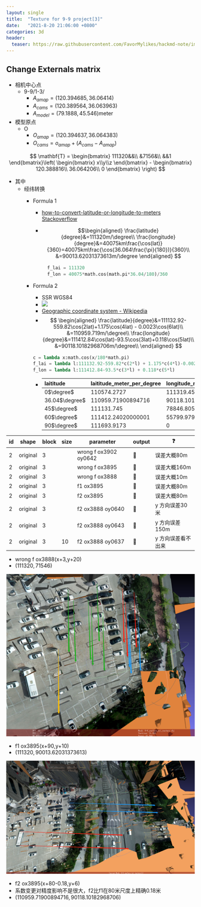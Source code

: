 ```yaml
---
layout: single
title:  "Texture for 9-9 project[3]"
date:   "2021-8-20 21:06:00 +0800"
categories: 3d
header:
  teaser: https://raw.githubusercontent.com/FavorMylikes/hackmd-note/img/img6b7c545c0dfcde72831729be9319e32.png
---
```


## Change Externals matrix

- 相机中心点
  - 9-9/1-3/
    - $A_{amap}=(120.394685,36.06414)$
    - $A_{cams}=(120.389564,36.063963)$
    - $A_{model}=(79.1888,45.546)$meter
- 模型原点
  - O
    - $O_{amap}=(120.394637,36.064383)$
    - $O_{cams}=o_{amap} + (A_{cams} - A_{amap})$

$$
\mathbf{T} = \begin{bmatrix}
    111320&&\\
    &7156&\\
    &&1
\end{bmatrix}\left(
\begin{bmatrix}
    x\\y\\z
\end{bmatrix} -
\begin{bmatrix}
    120.388816\\
    36.064206\\
    0
\end{bmatrix}
\right)
$$

- 其中
  - 经纬转换
    - Formula 1
      - [how-to-convert-latitude-or-longitude-to-meters Stackoverflow](https://stackoverflow.com/a/39540339/5587080)
      - $$\begin{aligned}
            \frac{latitude}{degree}&=111320m/\degree\\
            \frac{longitude}{degree}&=40075km\frac{\cos(lat)}{360}=40075km\frac{\cos(36.064\frac{\pi}{180})}{360}\\
            &=90013.62031373613m/\degree
            \end{aligned}
        $$

        ```python
          f_lai = 111320
          f_lon = 40075*math.cos(math.pi*36.04/180)/360
        ```

    - Formula 2
      - SSR WGS84
      - <img src="https://upload.wikimedia.org/wikipedia/commons/thumb/e/ee/GRAVIMETRIC_DATUM_ORIENTATION.SVG/1024px-GRAVIMETRIC_DATUM_ORIENTATION.SVG.png">
      - [Geographic coordinate system - Wikipedia](https://en.wikipedia.org/wiki/Geographic_coordinate_system#Length_of_a_degree)
      - $$
           \begin{aligned}
               \frac{latitude}{degree}&=111132.92-559.82\cos(2lat)+1.175\cos(4lat) - 0.0023\cos(6lat)\\
                &=110959.719m/\degree\\
               \frac{longitude}{degree}&=111412.84\cos(lat)-93.5\cos(3lat)+0.118\cos(5lat)\\
               &=90118.10182968706m/\degree\\
           \end{aligned}
        $$

      ```python
      c = lambda x:math.cos(x/180*math.pi)
      f_lai = lambda l:111132.92-559.82*c(2*l) + 1.175*c(4*l)-0.0023*c(6*l)
      f_lon = lambda l:111412.84-93.5*c(3*l) + 0.118*c(5*l)
      ```

      - |laititude|laititude_meter_per_degree|longitude_meter_per_degree|
        |-|-|-|
        |0$\degree$|110574.2727|111319.458|
        |36.04$\degree$|110959.71900894716|90118.10182968706|
        |45$\degree$|111131.745|78846.80572069259|
        |60$\degree$|111412.24020000001|55799.979000000014|
        |90$\degree$|111693.9173|0|

|id|shape|block|size|parameter|output|❓|
|-|-|-|-|-|-|-|
|2|original|3||wrong f ox3902 oy0642|🤨|误差大概80m|
|2|original|3||wrong f ox3895|🤨|误差大概160m|
|2|original|3||wrong f ox3888|🤨|误差大概10m|
|2|original|3||f1 ox3895|🤨|误差大概80m|
|2|original|3||f2 ox3895|🤨|误差大概80m|
|2|original|3||f2 ox3888 oy0640|🤨|y 方向误差30米|
|2|original|3||f2 ox3888 oy0643|🥵|y 方向误差150m|
|2|original|3|10|f2 ox3888 oy0637|🥵|y 方向误差看不出来|

- wrong f ox3888(x+3,y+20)
- $(111320,71546)$

<img src="https://raw.githubusercontent.com/FavorMylikes/hackmd-note/img/img6b7c545c0dfcde72831729be9319e32.png" alt="6b7c545c0dfcde72831729be9319e32"/>

- f1 ox3895(x+90,y+10)
- $(111320,90013.62031373613)$

<img src="https://raw.githubusercontent.com/FavorMylikes/hackmd-note/img/img20210821145746.png" alt="20210821145746"/>

- f2 ox3895(x+80-0.18,y+6)
- 系数变更对精度影响不是很大，f2比f1在80米尺度上精确0.18米
- $(110959.71900894716,90118.10182968706)$
